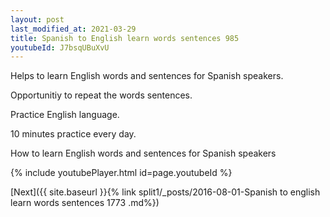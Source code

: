 ```yaml
---
layout: post
last_modified_at: 2021-03-29
title: Spanish to English learn words sentences 985 
youtubeId: J7bsqUBuXvU
---
```

 
 
Helps to learn English words and sentences for Spanish speakers.

Opportunitiy to repeat the words sentences. 

Practice English language. 
 
10 minutes practice every day. 
 
How to learn English words and sentences for Spanish speakers 
 
{% include youtubePlayer.html id=page.youtubeId %}
 
 
[Next]({{ site.baseurl }}{% link  split1/_posts/2016-08-01-Spanish to english learn words sentences 1773 .md%})
 
